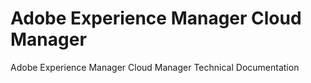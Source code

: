 
# Adobe Experience Manager Cloud Manager

Adobe Experience Manager Cloud Manager Technical Documentation
